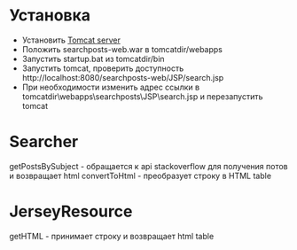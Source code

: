 # Установка
* Установить [Tomcat server](https://tomcat.apache.org/download-80.cgi)
* Положить searchposts-web.war в tomcatdir/webapps
* Запустить startup.bat из tomcatdir/bin
* Запустить tomcat, проверить доступность http://localhost:8080/searchposts-web/JSP/search.jsp
* При необходимости изменить адрес ссылки в tomcatdir\webapps\searchposts\JSP\search.jsp и перезапустить tomcat

# Searcher 
getPostsBySubject - обращается к api stackoverflow для получения потов и возвращает html
convertToHtml - преобразует строку в HTML table

# JerseyResource
getHTML - принимает строку и возвращает html table
